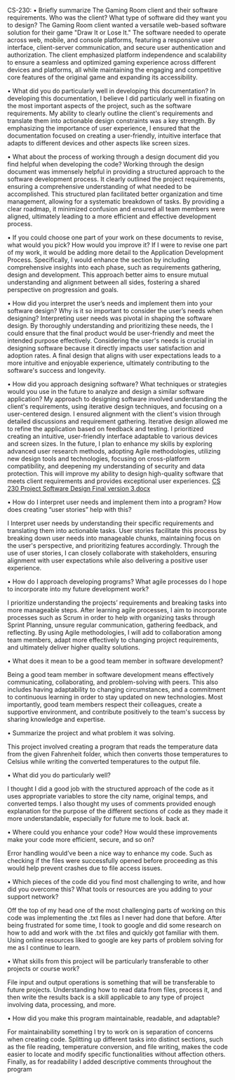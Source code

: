 CS-230:
•	Briefly summarize The Gaming Room client and their software requirements. Who was the client? What type of software did they want you to design? 
The Gaming Room client wanted a versatile web-based software solution for their game "Draw It or Lose It." The software needed to operate across web, mobile, and console platforms, featuring a responsive user interface, client-server communication, and secure user authentication and authorization. The client emphasized platform independence and scalability to ensure a seamless and optimized gaming experience across different devices and platforms, all while maintaining the engaging and competitive core features of the original game and expanding its accessibility.

•	What did you do particularly well in developing this documentation?
In developing this documentation, I believe I did particularly well in fixating on the most important aspects of the project, such as the software requirements. My ability to clearly outline the client's requirements and translate them into actionable design constraints was a key strength. By emphasizing the importance of user experience, I ensured that the documentation focused on creating a user-friendly, intuitive interface that adapts to different devices and other aspects like screen sizes.

•	What about the process of working through a design document did you find helpful when developing the code?
Working through the design document was immensely helpful in providing a structured approach to the software development process. It clearly outlined the project requirements, ensuring a comprehensive understanding of what needed to be accomplished. This structured plan facilitated better organization and time management, allowing for a systematic breakdown of tasks. By providing a clear roadmap, it minimized confusion and ensured all team members were aligned, ultimately leading to a more efficient and effective development process.

•	If you could choose one part of your work on these documents to revise, what would you pick? How would you improve it?
If I were to revise one part of my work, it would be adding more detail to the Application Development Process. Specifically, I would enhance the section by including comprehensive insights into each phase, such as requirements gathering, design and development. This approach better aims to ensure mutual understanding and alignment between all sides, fostering a shared perspective on progression and goals.

•	How did you interpret the user’s needs and implement them into your software design? Why is it so important to consider the user’s needs when designing?
Interpreting user needs was pivotal in shaping the software design. By thoroughly understanding and prioritizing these needs, the I could ensure that the final product would be user-friendly and meet the intended purpose effectively. Considering the user's needs is crucial in designing software because it directly impacts user satisfaction and adoption rates. A final design that aligns with user expectations leads to a more intuitive and enjoyable experience, ultimately contributing to the software's success and longevity.

•	How did you approach designing software? What techniques or strategies would you use in the future to analyze and design a similar software application?
My approach to designing software involved understanding the client's requirements, using iterative design techniques, and focusing on a user-centered design. I ensured alignment with the client's vision through detailed discussions and requirement gathering. Iterative design allowed me to refine the application based on feedback and testing. I prioritized creating an intuitive, user-friendly interface adaptable to various devices and screen sizes. In the future, I plan to enhance my skills by exploring advanced user research methods, adopting Agile methodologies, utilizing new design tools and technologies, focusing on cross-platform compatibility, and deepening my understanding of security and data protection. This will improve my ability to design high-quality software that meets client requirements and provides exceptional user experiences.
[CS 230 Project Software Design Final version 3.docx](https://github.com/user-attachments/files/16042718/CS.230.Project.Software.Design.Final.version.3.docx)







•	How do I interpret user needs and implement them into a program? How does creating “user stories” help with this?

I Interpret user needs by understanding their specific requirements and translating them into actionable tasks. User stories facilitate this process by breaking down user needs into manageable chunks, maintaining focus on the user's perspective, and prioritizing features accordingly. Through the use of user stories, I can closely collaborate with stakeholders, ensuring alignment with user expectations while also delivering a positive user experience.

•	How do I approach developing programs? What agile processes do I hope to incorporate into my future development work?

I prioritize understanding the projects’ requirements and breaking tasks into more manageable steps. After learning agile processes, I aim to incorporate processes such as Scrum in order to help with organizing tasks through Sprint Planning, unsure regular communication, gathering feedback, and reflecting. By using Agile methodologies, I will add to collaboration among team members, adapt more effectively to changing project requirements, and ultimately deliver higher quality solutions.

•	What does it mean to be a good team member in software development?

Being a good team member in software development means effectively communicating, collaborating, and problem-solving with peers. This also includes having adaptability to changing circumstances, and a commitment to continuous learning in order to stay updated on new technologies. Most importantly, good team members respect their colleagues, create a supportive environment, and contribute positively to the team's success by sharing knowledge and expertise.

•	Summarize the project and what problem it was solving.

This project involved creating a program that reads the temperature data from the given Fahrenheit folder, which then converts those temperatures to Celsius while writing the converted temperatures to the output file.

•	What did you do particularly well?

I thought I did a good job with the structured approach of the code as it uses appropriate variables to store the city name, original temps, and converted temps. I also thought my uses of comments provided enough explanation for the purpose of the different sections of code as they made it more understandable, especially for future me to look. 
back at.

•	Where could you enhance your code? How would these improvements make your code more efficient, secure, and so on?

Error handling would’ve been a nice way to enhance my code. Such as checking if the files were successfully opened before proceeding as this would help prevent crashes due to file access issues.

•	Which pieces of the code did you find most challenging to write, and how did you overcome this? What tools or resources are you adding to your support network?

Off the top of my head one of the most challenging parts of working on this code was implementing the .txt files as I never had done that before. After being frustrated for some time, I took to google and did some research on how to add and work with the .txt files and quickly got familiar with them. Using online resources liked to google are key parts of problem solving for me as I continue to learn.

•	What skills from this project will be particularly transferable to other projects or course work? 

File input and output operations is something that will be transferable to future projects. Understanding how to read data from files, process it, and then write the results back is a skill applicable to any type of project involving data, processing, and more.

•	How did you make this program maintainable, readable, and adaptable?

For maintainability something I try to work on is separation of concerns when creating code. Splitting up different tasks into distinct sections, such as the file reading, temperature conversion, and file writing, makes the code easier to locate and modify specific functionalities without affection others. Finally, as for readability I added descriptive comments throughout the program 


